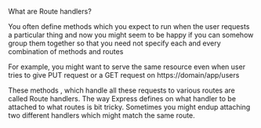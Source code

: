 What are Route handlers?

You often define methods which you expect to run when the user requests a particular thing and now you might seem to be happy
if you can somehow group them together so that you need not specify each and every combination of methods and routes

For example, you might want to serve the same resource even when user tries to give PUT request or a GET request on 
https://domain/app/users

These methods , which handle all these requests to various routes are called Route handlers.
The way Express defines on what handler to be attached to what routes is bit tricky. Sometimes you might endup attaching two different handlers which might match the same route. 

